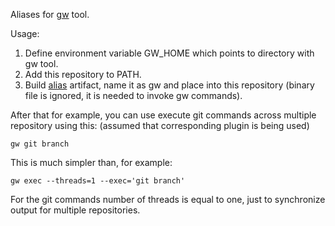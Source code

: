 Aliases for [gw](https://github.com/gdubw/gdub/blob/master/bin/gw) tool.

Usage:
1. Define environment variable GW_HOME which points to directory with gw tool.
2. Add this repository to PATH.
3. Build [alias](https://github.com/yantonov/alias) artifact, name it as gw and place into this repository 
(binary file is ignored, it is needed to invoke gw commands).

After that for example, you can use execute git commands across multiple repository using this:
(assumed that corresponding plugin is being used)

```
gw git branch
```
This is much simpler than, for example:
```
gw exec --threads=1 --exec='git branch'
```


For the git commands number of threads is equal to one, just to synchronize output for multiple repositories.
